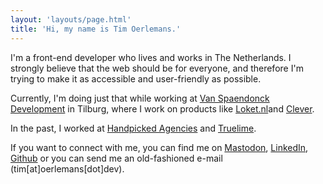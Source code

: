 ```yaml
---
layout: 'layouts/page.html'
title: 'Hi, my name is Tim Oerlemans.'
---
```


I'm a front-end developer who lives and works in The Netherlands. I strongly believe that the web should be for everyone, and therefore I'm trying to make it as accessible and user-friendly as possible.

Currently, I'm doing just that while working at [Van Spaendonck Development](https://www.vanspaendonck.nl/) in Tilburg, where I work on products like [Loket.nl](https://www.loket.nl)and [Clever](https://www.clever.nl/).

In the past, I worked at [Handpicked Agencies](https://www.handpickedagencies.com/en) and [Truelime](https://www.truelime.nl/).

If you want to connect with me, you can find me on [Mastodon](https://mastodon.social/@oerlemans), [LinkedIn](https://www.linkedin.com/in/timoerlemans/), [Github](https://www.github.com/timoerlemans/) or you can send me an old-fashioned e-mail (tim[at]oerlemans[dot]dev).
